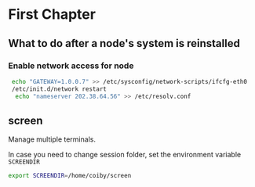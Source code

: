 # First Chapter

## What to do after a node's system is reinstalled

### Enable network access for node

```bash
 echo "GATEWAY=1.0.0.7" >> /etc/sysconfig/network-scripts/ifcfg-eth0
 /etc/init.d/network restart
  echo "nameserver 202.38.64.56" >> /etc/resolv.conf
```

## screen

Manage multiple terminals.

In case you need to change session folder, set the environment variable `SCREENDIR`
```bash
export SCREENDIR=/home/coiby/screen
```